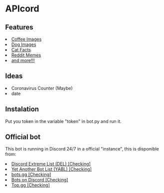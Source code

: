 # APIcord
## Features
<li><a href="https://coffee.alexflipnote.dev">Coffee Images</a></li>
<li><a href="https://dog.ceo/dog-api">Dog Images</a></li>
<li><a href="https://catfact.ninja">Cat Facts<a/></li>
<li><a href="https://github.com/R3l3ntl3ss/Meme_Api">Reddit Memes</a></li>
<li><a href="https://some-random-api.ml">and more!!!</a></li>

## Ideas
<li>Coronavirus Counter (Maybe)</li>
<li>date</li>

## Instalation
Put you token in the variable "token" in bot.py and run it.

## Official bot
This bot is running in Discord 24/7 in a official "instance", this is disponible from:
<li><a href="#">Discord Extreme List (DEL) [Checking]</a></li>
<li><a href="#">Yet Another Bot List (YABL) [Checking]</a></li>
<li><a href="#">bots.gg [Checking]</a></li>
<li><a href="#">Bots on Discord [Checking]</a></li>
<li><a href="#">Top.gg [Checking]</a></li>
